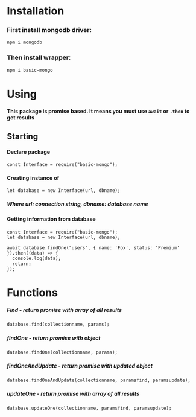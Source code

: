 # Installation

### First install mongodb driver:

`npm i mongodb`

### Then install wrapper:

`npm i basic-mongo`

# Using

#### This package is promise based. It means you must use `await` or `.then` to get results

## Starting

#### Declare package

```JS
const Interface = require("basic-mongo");
```

#### Creating instance of

```JS
let database = new Interface(url, dbname);
```

##### Where url: connection string, dbname: database name

#### Getting information from database

```JS
const Interface = require("basic-mongo");
let database = new Interface(url, dbname);

await database.findOne("users", { name: 'Fox', status: 'Premium' }).then((data) => {
  console.log(data);
  return;
});
```

# Functions

##### Find - return promise with array of all results

```JS
database.find(collectionname, params);
```

##### findOne - return promise with object

```JS
database.findOne(collectionname, params);
```

##### findOneAndUpdate - return promise with updated object

```JS
database.findOneAndUpdate(collectionname, paramsfind, paramsupdate);
```

##### updateOne - return promise with array of all results

```JS
database.updateOne(collectionname, paramsfind, paramsupdate);
```
